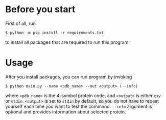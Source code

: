 # Before you start

First of all, run

```
$ python -m pip install -r requirements.txt
```

to install all packages that are required to run this program.

# Usage

After you install packages, you can run program by invoking

```
$ python main.py --name <pdb_name> --out <output> (--info)
```

where `<pdb_name>` is the 4-symbol protein code, and `<output>` is either `csv` or `stdin`. `<output>` is set to `stdin` by default, so you do not have to repeat yourself each time you want to test the command. `--info` argument is optional and provides information about selected protein.
